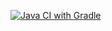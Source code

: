 [![Java CI with Gradle](https://github.com/KorzunE/AutoJava2/actions/workflows/gradle.yml/badge.svg)](https://github.com/KorzunE/AutoJava2/actions/workflows/gradle.yml)